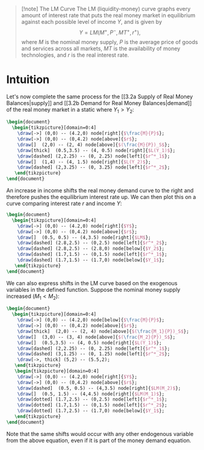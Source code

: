 >[!note] The LM Curve
>The LM (liquidity-money) curve graphs every amount of interest rate that puts the real money market in equilibrium against each possible level of income $Y$, and is given by
>$$Y=LM(M^+, P^-, MT^+, r^+),$$
>where $M$ is the nominal money supply, $P$ is the average price of goods and services across all markets, $MT$ is the availability of money technologies, and $r$ is the real interest rate.
# Intuition
Let's now complete the same process for the [[3.2a Supply of Real Money Balances|supply]] and [[3.2b Demand for Real Money Balances|demand]] of the real money market in a static where $Y_1 > Y_2$:
```tikz
\begin{document}
  \begin{tikzpicture}[domain=0:4]
    \draw[->] (0,0) -- (4.2,0) node[right]{$\frac{M}{P}$};
    \draw[->] (0,0) -- (0,4.2) node[above]{$r$};
    \draw[]  (2,0) -- (2, 4) node[above]{$(\frac{M}{P})_S$};
    \draw[thick]  (0.5,3.5) -- (4, 0.5) node[right]{$L(Y_1)$};
    \draw[dashed] (2,2.25) -- (0, 2.25) node[left]{$r^*_1$};
    \draw[]  (1,4) -- (4, 1.5) node[right]{$L(Y_2)$};
    \draw[dashed] (2,3.25) -- (0, 3.25) node[left]{$r^*_2$};
   \end{tikzpicture}
\end{document}
```
An increase in income shifts the real money demand curve to the right and therefore pushes the equilibrium interest rate up. We can then plot this on a curve comparing interest rate $r$ and income $Y$:
```tikz
\begin{document}
  \begin{tikzpicture}[domain=0:4]
    \draw[->] (0,0) -- (4.2,0) node[right]{$Y$};
    \draw[->] (0,0) -- (0,4.2) node[above]{$r$};
    \draw[]  (0.5, 0.5) -- (4,3.5) node[right]{$LM$};
    \draw[dashed] (2.8,2.5) -- (0,2.5) node[left]{$r^*_2$};
    \draw[dashed] (2.8,2.5) -- (2.8,0) node[below]{$Y_2$};
    \draw[dashed] (1.7,1.5) -- (0,1.5) node[left]{$r^*_1$};
    \draw[dashed] (1.7,1.5) -- (1.7,0) node[below]{$Y_1$};
   \end{tikzpicture}
\end{document}
```
We can also express shifts in the LM curve based on the exogenous variables in the defined function. Suppose the nominal money supply increased ($M_1 < M_2$):
```tikz
\begin{document}
  \begin{tikzpicture}[domain=0:4]
    \draw[->] (0,0) -- (4.2,0) node[below]{$\frac{M}{P}$};
    \draw[->] (0,0) -- (0,4.2) node[above]{$r$};
    \draw[thick]  (2,0) -- (2, 4) node[above]{$(\frac{M_1}{P})_S$};
    \draw[]  (3,0) -- (3, 4) node[above]{$(\frac{M_2}{P})_S$};
    \draw[]  (0.5,3.5) -- (4, 0.5) node[right]{$L(Y_1)$};
    \draw[dashed] (2,2.25) -- (0, 2.25) node[left]{$r^*_1$};
    \draw[dashed] (3,1.25) -- (0, 1.25) node[left]{$r^*_2$};
    \draw[->, thick] (5,2) -- (5.5,2);
   \end{tikzpicture}
   \begin{tikzpicture}[domain=0:4]
    \draw[->] (0,0) -- (4.2,0) node[right]{$Y$};
    \draw[->] (0,0) -- (0,4.2) node[above]{$r$};
    \draw[dashed]  (0.5, 0.5) -- (4,3.5) node[right]{$LM(M_2)$};
    \draw[]  (0.5, 1.5) -- (4,4.5) node[right]{$LM(M_1)$};
    \draw[dotted] (1.7,2.5) -- (0,2.5) node[left]{$r^*_1$};
    \draw[dotted] (1.7,1.5) -- (0,1.5) node[left]{$r^*_2$};
    \draw[dotted] (1.7,2.5) -- (1.7,0) node[below]{$Y_1$};
   \end{tikzpicture}
\end{document}
```
Note that the same shifts would occur with any other endogenous variable from the above equation, even if it is part of the money demand equation.
